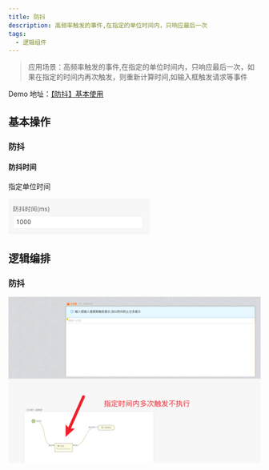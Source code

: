 ```yaml
---
title: 防抖
description: 高频率触发的事件,在指定的单位时间内，只响应最后一次
tags:
  - 逻辑组件
---
```


> 应用场景：高频率触发的事件,在指定的单位时间内，只响应最后一次，如果在指定的时间内再次触发，则重新计算时间,如输入框触发请求等事件

Demo 地址：[【防抖】基本使用](https://my.mybricks.world/mybricks-app-pcspa/index.html?id=512483136847941)

## 基本操作

### 防抖

#### 防抖时间

指定单位时间

![image](./img/image-1.png)

## 逻辑编排

### 防抖

![image](./img/image-2.png)

